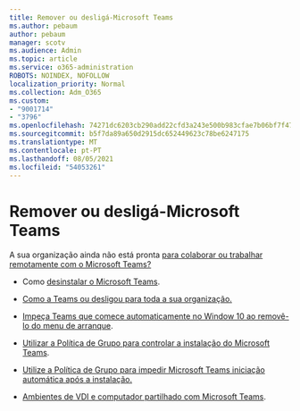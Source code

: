 ```yaml
---
title: Remover ou desligá-Microsoft Teams
ms.author: pebaum
author: pebaum
manager: scotv
ms.audience: Admin
ms.topic: article
ms.service: o365-administration
ROBOTS: NOINDEX, NOFOLLOW
localization_priority: Normal
ms.collection: Adm_O365
ms.custom:
- "9001714"
- "3796"
ms.openlocfilehash: 74271dc6203cb290add22cfd3a243e500b983cfae7b06bf7f47e892b868ff4e7
ms.sourcegitcommit: b5f7da89a650d2915dc652449623c78be6247175
ms.translationtype: MT
ms.contentlocale: pt-PT
ms.lasthandoff: 08/05/2021
ms.locfileid: "54053261"
---
```

# <a name="remove-or-turn-off-microsoft-teams"></a>Remover ou desligá-Microsoft Teams

A sua organização ainda não está pronta [para colaborar ou trabalhar remotamente com o Microsoft Teams?](https://products.office.com/microsoft-teams/group-chat-software?&OCID=AID2000955_SEM_WiLWtgAAAKcGoHNG:20200305184100:s&msclkid=cbe12a5675e41135662d7437325dbd9a&ef_id=WiLWtgAAAKcGoHNG:20200305184100:s)

- Como [desinstalar o Microsoft Teams](https://support.office.com/article/Uninstall-Microsoft-Teams-3b159754-3c26-4952-abe7-57d27f5f4c81).

- [Como a Teams ou desligou para toda a sua organização.](https://docs.microsoft.com/MicrosoftTeams/office-365-set-up)

- [Impeça Teams que comece automaticamente no Window 10 ao removê-lo do menu de arranque](https://support.microsoft.com/help/4026268/windows-10-change-startup-apps).

- [Utilizar a Política de Grupo para controlar a instalação do Microsoft Teams](https://docs.microsoft.com/deployoffice/teams-install#use-group-policy-to-control-the-installation-of-microsoft-teams).

- [Utilize a Política de Grupo para impedir Microsoft Teams iniciação automática após a instalação.](https://docs.microsoft.com/deployoffice/teams-install#use-group-policy-to-prevent-microsoft-teams-from-starting-automatically-after-installation)

- [Ambientes de VDI e computador partilhado com Microsoft Teams](https://docs.microsoft.com/deployoffice/teams-install#shared-computer-and-vdi-environments-with-microsoft-teams).
